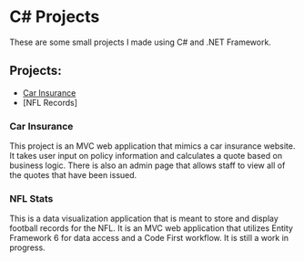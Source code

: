 # C# Projects

These are some small projects I made using C# and .NET Framework.

## Projects:
- [Car Insurance](https://github.com/blakeglass9/CarInsurance)
- [NFL Records]

### Car Insurance
This project is an MVC web application that mimics a car insurance website. It takes user input on policy information and calculates a quote based on business logic. There is also an admin page that allows staff to view all of the quotes that have been issued.

### NFL Stats
This is a data visualization application that is meant to store and display football records for the NFL. It is an MVC web application that utilizes Entity Framework 6 for data access and a Code First workflow. It is still a work in progress.
